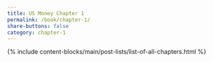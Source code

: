 ```yaml
---
title: US Money Chapter 1
permalink: /book/chapter-1/
share-buttons: false
category: chapter-1
---
```

{% include content-blocks/main/post-lists/list-of-all-chapters.html %}
